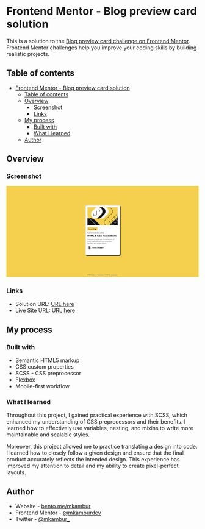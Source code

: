 # Frontend Mentor - Blog preview card solution

This is a solution to the [Blog preview card challenge on Frontend Mentor](https://www.frontendmentor.io/challenges/blog-preview-card-ckPaj01IcS). Frontend Mentor challenges help you improve your coding skills by building realistic projects. 

## Table of contents

- [Frontend Mentor - Blog preview card solution](#frontend-mentor---blog-preview-card-solution)
	- [Table of contents](#table-of-contents)
	- [Overview](#overview)
		- [Screenshot](#screenshot)
		- [Links](#links)
	- [My process](#my-process)
		- [Built with](#built-with)
		- [What I learned](#what-i-learned)
	- [Author](#author)

## Overview

### Screenshot

![](./src/assets/images/screenshot.jpg)

### Links

- Solution URL: [URL here](https://www.frontendmentor.io/solutions/blog-preview-card-aXQfy85_wA)
- Live Site URL: [URL here](https://blog-preview-card-main-bice.vercel.app/)

## My process

### Built with

- Semantic HTML5 markup
- CSS custom properties
- SCSS - CSS preprocessor
- Flexbox
- Mobile-first workflow

### What I learned

Throughout this project, I gained practical experience with SCSS, which enhanced my understanding of CSS preprocessors and their benefits. I learned how to effectively use variables, nesting, and mixins to write more maintainable and scalable styles.

Moreover, this project allowed me to practice translating a design into code. I learned how to closely follow a given design and ensure that the final product accurately reflects the intended design. This experience has improved my attention to detail and my ability to create pixel-perfect layouts.

## Author

- Website - [bento.me/mkambur](https://bento.me/mkambur)
- Frontend Mentor - [@mkamburdev](https://www.frontendmentor.io/profile/mkamburdev)
- Twitter - [@mkambur_](https://www.twitter.com/mkambur_)

